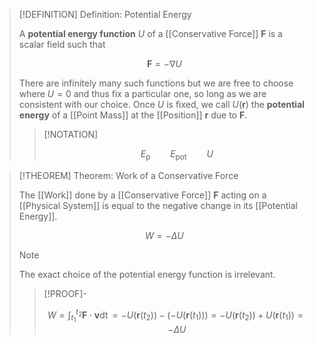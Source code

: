 >[!DEFINITION] Definition: Potential Energy
>
>A **potential energy function** $U$ of a [[Conservative Force]] $\boldsymbol{F}$ is a scalar field such that
>
>$$\boldsymbol{F} = -\nabla U$$
>
>There are infinitely many such functions but we are free to choose where $U = 0$ and thus fix a particular one, so long as we are consistent with our choice. Once $U$ is fixed, we call $U(\boldsymbol{r})$ the **potential energy** of a [[Point Mass]] at the [[Position]] $\boldsymbol{r}$ due to $\boldsymbol{F}$.
>
>>[!NOTATION]
>>
>>$$E_{\text{p}} \qquad E_{\text{pot}} \qquad U$$
>>
>

>[!THEOREM] Theorem: Work of a Conservative Force
>
>The [[Work]] done by a [[Conservative Force]] $\boldsymbol{F}$ acting on a [[Physical System]] is equal to the negative change in its [[Potential Energy]].
>
>$$
>W = -\Delta U
>$$
>
>>[!NOTE]
>>
>>The exact choice of the potential energy function is irrelevant.
>
>>[!PROOF]-
>>
>>$$W = \int_{t_1}^{t_2} \boldsymbol{F} \cdot \boldsymbol{v} \mathop{\mathrm{d}t} = -U(\boldsymbol{r}(t_2)) - (-U(\boldsymbol{r}(t_1))) = -U(\boldsymbol{r}(t_2)) + U(\boldsymbol{r}(t_1)) = -\Delta U$$
>>
>